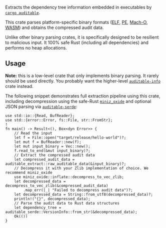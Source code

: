 Extracts the dependency tree information embedded in executables by
[`cargo auditable`](https://github.com/rust-secure-code/cargo-auditable).

This crate parses platform-specific binary formats ([ELF](https://en.wikipedia.org/wiki/Executable_and_Linkable_Format),
[PE](https://en.wikipedia.org/wiki/Portable_Executable),
[Mach-O](https://en.wikipedia.org/wiki/Mach-O), [WASM](https://en.wikipedia.org/wiki/WebAssembly)) and obtains the compressed audit data.

Unlike other binary parsing crates, it is specifically designed to be resilient to malicious input.
It 100% safe Rust (including all dependencies) and performs no heap allocations.

## Usage

**Note:** this is a low-level crate that only implements binary parsing. It rarely should be used directly.
You probably want the higher-level [`auditable-info`](https://docs.rs/auditable-info) crate instead.

The following snippet demonstrates full extraction pipeline using this crate, including decompression
using the safe-Rust [`miniz_oxide`](http://docs.rs/miniz_oxide/) and optional JSON parsing
via [`auditable-serde`](http://docs.rs/auditable-serde/):

```rust,ignore
use std::io::{Read, BufReader};
use std::{error::Error, fs::File, str::FromStr};
!
fn main() -> Result<(), Box<dyn Error>> {
    // Read the input
    let f = File::open("target/release/hello-world")?;
    let mut f = BufReader::new(f);
    let mut input_binary = Vec::new();
    f.read_to_end(&mut input_binary)?;
    // Extract the compressed audit data
    let compressed_audit_data = auditable_extract::raw_auditable_data(&input_binary)?;
    // Decompress it with your Zlib implementation of choice. We recommend miniz_oxide
    use miniz_oxide::inflate::decompress_to_vec_zlib;
    let decompressed_data = decompress_to_vec_zlib(&compressed_audit_data)
        .map_err(|_| "Failed to decompress audit data")?;
    let decompressed_data = String::from_utf8(decompressed_data)?;
    println!("{}", decompressed_data);
    // Parse the audit data to Rust data structures
    let dependency_tree = auditable_serde::VersionInfo::from_str(&decompressed_data);
    Ok(())
}
```